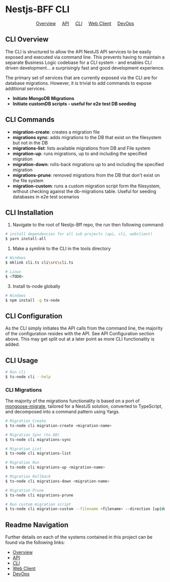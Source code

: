 # Nestjs-BFF CLI

<p align="center">
  <a href="../README.md">Overview</a>
  &nbsp;&nbsp;&nbsp;
	<a href="../api/README.md">API</a>
  &nbsp;&nbsp;&nbsp;
	<i><a href="README.md">CLI</a></i>
  &nbsp;&nbsp;&nbsp;
	<a href="../webclient/README.md">Web Client</a>
  &nbsp;&nbsp;&nbsp;
	<a href="../../devops/README.md">DevOps</a>
</p>

## CLI Overview

The CLI is structured to allow the API NestJS API services to be easily exposed and executed via command line. This prevents having to maintain a separate Business Logic codebase for a CLI system - and enables CLI driven development... a surprisingly fast and good development experience.

The primary set of services that are currently exposed via the CLI are for database migrations. However, it is trivial to add commands to expose additional services.

- **Initiate MongoDB Migrations**
- **Initiate customDB scripts - useful for e2e test DB seeding**

## CLI Commands

- **migration-create**: creates a migration file
- **migrations sync**: adds migrations to the DB that exist on the filesystem but not in the DB
- **migrations-list**: lists available migrations from DB and File system
- **migration-up**: runs migrations, up to and including the specified migration
- **migration-down**: rolls-back migrations up to and including the specified migration
- **migrations-prune**: removed migrations from the DB that don't exist on the file system
- **migration-custom**: runs a custom migration script form the filesystem, without checking against the db-migrations table. Useful for seeding databases in e2e test scenarios

## CLI Installation

1.  Navigate to the root of Nestjs-Bff repo, the run then following command:

```bash
# install dependencies for all sub projects (api, cli, webclient)
$ yarn install-all
```

1.  Make a symlink to the CLI in the tools directory

```bash
# Windows
$ mklink cli.ts cli\src\cli.ts

# Linux
$ <TODO>
```

3.  Install ts-node globally

```bash
# Windows
$ npm install -g ts-node
```

## CLI Configuration

As the CLI simply initiates the API calls from the command line, the majority of the configuration resides with the API. See API Configuration section above. This may get split out at a later point as more CLI functionality is added.

## CLI Usage

```bash
# Run cli
$ ts-node cli --help
```

### CLI Migrations

The majority of the migrations functionality is based on a port of [mongoose-migrate](https://github.com/balmasi/migrate-mongoose), tailored for a NestJS solution, converted to TypeScript, and decomposed into a command pattern using Yargs.

```bash
# Migration Create
$ ts-node cli migration-create <migration-name>

# Migration Sync (to DB)
$ ts-node cli migrations-sync

# Migration List
$ ts-node cli migrations-list

# Migration Run
$ ts-node cli migrations-up <migration-name>

# Migration Rollback
$ ts-node cli migrations-down <migration-name>

# Migration Prune
$ ts-node cli migrations-prune

# Run custom migration script
$ ts-node cli migration-custom --filename <filename> --direction [up|down]
```

## Readme Navigation

Further details on each of the systems contained in this project can be found via the following links:

- [Overview](../README.md)
- [API](../api/README.md)
- _[CLI](README.md)_
- [Web Client](../webclient/README.md)
- [DevOps](../../devops/README.md)
